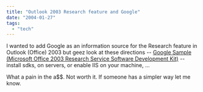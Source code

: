```yaml
---
title: "Outlook 2003 Research feature and Google"
date: "2004-01-27"
tags: 
  - "tech"
---
```


I wanted to add Google as an information source for the Research feature in Outlook (Office) 2003 but geez look at these directions -- [Google Sample (Microsoft Office 2003 Research Service Software Development Kit)](http://msdn.microsoft.com/library/en-us/rssdk/html/rsSamplesGoogle.asp?frame=true "Google Sample (Microsoft Office 2003 Research Service Software Development Kit)") -- install sdks, on servers, or enable IIS on your machine, ...

What a pain in the a$$. Not worth it. If someone has a simpler way let me know.
